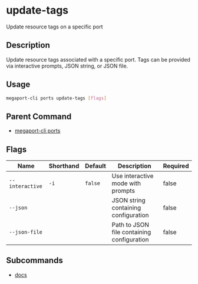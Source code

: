 # update-tags

Update resource tags on a specific port

## Description

Update resource tags associated with a specific port. Tags can be provided via interactive prompts, JSON string, or JSON file.

## Usage

```sh
megaport-cli ports update-tags [flags]
```


## Parent Command

* [megaport-cli ports](megaport-cli_ports.md)
## Flags

| Name | Shorthand | Default | Description | Required |
|------|-----------|---------|-------------|----------|
| `--interactive` | `-i` | `false` | Use interactive mode with prompts | false |
| `--json` |  |  | JSON string containing configuration | false |
| `--json-file` |  |  | Path to JSON file containing configuration | false |

## Subcommands
* [docs](megaport-cli_ports_update-tags_docs.md)

